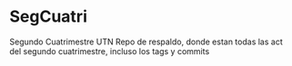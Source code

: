 # SegCuatri
Segundo Cuatrimestre UTN
Repo de respaldo, donde estan todas las act del segundo cuatrimestre, incluso los tags y commits

